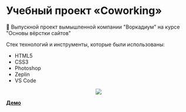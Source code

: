# Учебный проект «Coworking»
🔺 Выпускной проект вымышленной компании "Воркадиум" на курсе "Основы вёрстки сайтов"

 Cтек технологий и инструменты, которые были использованы:
+ HTML5
+ СSS3
+ Photoshop
+ Zeplin
+ VS Code
<p align='center'>
<img src='http://lessons.sergeev.press/pc-coworking.jpg'>
</p>

[**Демо**](https://sergeev-vn.github.io/coworking)
